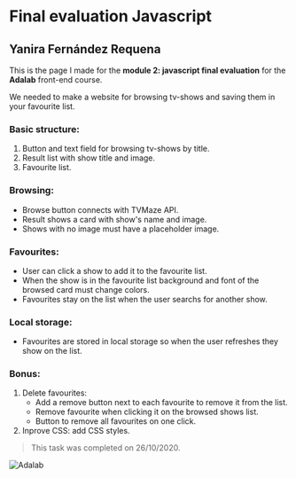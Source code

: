 # Final evaluation Javascript

## Yanira Fernández Requena

This is the page I made for the **module 2: javascript final evaluation** for the **Adalab** front-end course.

We needed to make a website for browsing tv-shows and saving them in your favourite list.

### Basic structure:

1. Button and text field for browsing tv-shows by title.
2. Result list with show title and image.
3. Favourite list.

### Browsing:

- Browse button connects with TVMaze API.
- Result shows a card with show's name and image.
- Shows with no image must have a placeholder image.

### Favourites:

- User can click a show to add it to the favourite list.
- When the show is in the favourite list background and font of the browsed card must change colors.
- Favourites stay on the list when the user searchs for another show.

### Local storage:

- Favourites are stored in local storage so when the user refreshes they show on the list.

### Bonus:

1. Delete favourites:
   - Add a remove button next to each favourite to remove it from the list.
   - Remove favourite when clicking it on the browsed shows list.
   - Button to remove all favourites on one click.
2. Inprove CSS: add CSS styles.

> This task was completed on 26/10/2020.

![Adalab](https://beta.adalab.es/resources/images/adalab-logo-155x61-bg-white.png)
